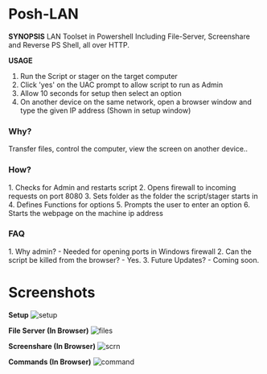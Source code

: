 # Posh-LAN

**SYNOPSIS**
LAN Toolset in Powershell Including File-Server, Screenshare and Reverse PS Shell, all over HTTP. 

**USAGE**
1. Run the Script or stager on the target computer
2. Click 'yes' on the UAC prompt to allow script to run as Admin
3. Allow 10 seconds for setup then select an option
4. On another device on the same network, open a browser window and type the given IP address (Shown in setup window)

<h3>Why?</h3>
Transfer files, control the computer, view the screen on another device..

<h3>How?</h3>
1. Checks for Admin and restarts script
2. Opens firewall to incoming requests on port 8080
3. Sets folder as the folder the script/stager starts in
4. Defines Functions for options
5. Prompts the user to enter an option
6. Starts the webpage on the machine ip address

<h3>FAQ</h3>
1. Why admin? - Needed for opening ports in Windows firewall
2. Can the script be killed from the browser? - Yes.
3. Future Updates? - Coming soon.

# Screenshots

**Setup**
![setup](https://github.com/beigeworm/Posh-LAN/assets/93350544/0f3eb03d-dd32-40b4-b21e-8ed02614769f)

**File Server (In Browser)**
![files](https://github.com/beigeworm/Posh-LAN/assets/93350544/ce05e881-601d-47aa-b53d-2136e4ace725)

**Screenshare (In Browser)**
![scrn](https://github.com/beigeworm/Posh-LAN/assets/93350544/3b7fbb63-f6ee-4796-9e39-5fc4274f95ca)

**Commands (In Browser)**
![command](https://github.com/beigeworm/Posh-LAN/assets/93350544/5a85e798-a695-41bb-a562-66d982e38538)
